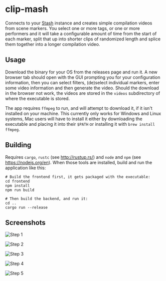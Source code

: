 # clip-mash

Connects to your [Stash](https://github.com/stashapp/stash) instance and creates simple 
compilation videos from scene markers. You select one or more tags, or one or more performers
and it will take a configurable amount of time from the start of each marker, split that up into shorter clips
of randomized length and splice them together into a longer compilation video.

## Usage
Download the binary for your OS from the releases page and run it. A new browser tab should open with the GUI
prompting you for your configuration information, then you can select filters, (de)select individual markers,
enter some video information and then generate the video. Should the download in the browser not work, the videos
are stored in the `videos` subdirectory of where the executable is stored.

The app requires `ffmpeg` to run, and will attempt to download it, if it isn't installed on your machine.
This currently only works for Windows and Linux systems, Mac users will have to install it either by 
downloading the executable and placing it into their `$PATH` or installing it with `brew install ffmpeg`.

## Building
Requires `cargo`, `rustc` (see http://rustup.rs/) and `node` and `npm` (see https://nodejs.org/en). When those
tools are installed, build and run the application like this:

```shell
# Build the frontend first, it gets packaged with the executable:
cd frontend
npm install
npm run build

# Then build the backend, and run it:
cd ..
cargo run --release
```

## Screenshots
![Step 1](./screenshots/step-1.png)

![Step 2](./screenshots/step-2.png)

![Step 3](./screenshots/step-3.png)

![Step 4](./screenshots/step-3.png)

![Step 5](./screenshots/step-3.png)
